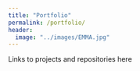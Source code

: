 ```yaml
---
title: "Portfolio"
permalink: /portfolio/
header:
  image: "../images/EMMA.jpg"
---
```

Links to projects and repositories here  

